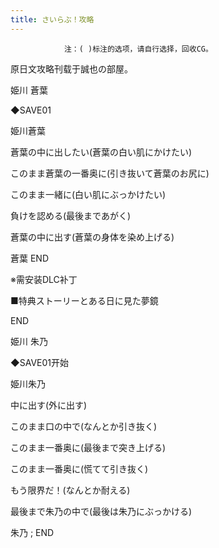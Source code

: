 ```yaml
---
title: さいらぶ！攻略
---
```


                注：( )标注的选项，请自行选择，回收CG。

原日文攻略刊载于誠也の部屋。



姫川 蒼葉



◆SAVE01

姫川蒼葉

蒼葉の中に出したい(蒼葉の白い肌にかけたい)

このまま蒼葉の一番奥に(引き抜いて蒼葉のお尻に)

このまま一緒に(白い肌にぶっかけたい)

負けを認める(最後まであがく)

蒼葉の中に出す(蒼葉の身体を染め上げる)



蒼葉 END



※需安装DLC补丁

■特典ストーリーとある日に見た夢鏡



END



姫川 朱乃



◆SAVE01开始

姫川朱乃

中に出す(外に出す)

このまま口の中で(なんとか引き抜く)

このまま一番奥に(最後まで突き上げる)

このまま一番奥に(慌てて引き抜く)

もう限界だ！(なんとか耐える)

最後まで朱乃の中で(最後は朱乃にぶっかける)



朱乃 ; END


              

